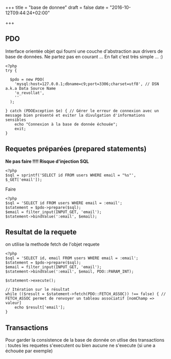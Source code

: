 +++
title = "base de donnee"
draft = false
date = "2016-10-12T09:44:24+02:00"

+++

## PDO

Interface orientée objet qui fourni une couche d'abstraction aux drivers de base de données.
Ne partez pas en courant ... En fait c'est très simple ... :)

```
<?php
try {

  $pdo = new PDO(
    'mysql:host=127.0.0.1;dbname=c9;port=3306;charset=utf8', // DSN a.k.a Data Source Name
    'o_revollat',
    ''
  );

} catch (PDOException $e) { // Gérer le erreur de connexion avec un message bien présenté et eviter la divulgation d'informations sensibles
    echo "Connexion à la base de donnée échouée";
    exit;
}
```

## Requetes préparées (prepared statements)

**Ne pas faire !!!! Risque d'injection SQL**

```
<?php
$sql = sprintf('SELECT id FROM users WHERE email = "%s"', $_GET['email']);
```

Faire

```
<?php
$sql = 'SELECT id FROM users WHERE email = :email';
$statement = $pdo->prepare($sql);
$email = filter_input(INPUT_GET, 'email');
$statement->bindValue(':email', $email);
```

## Resultat de la requete

on utilise la methode fetch de l'objet requete

```
<?php
$sql = 'SELECT id, email FROM users WHERE email = :email';
$statement = $pdo->prepare($sql);
$email = filter_input(INPUT_GET, 'email');
$statement->bindValue(':email', $email, PDO::PARAM_INT);

$statement->execute();

// Itération sur le résultat
while (($result = $statement->fetch(PDO::FETCH_ASSOC)) !== false) { // FETCH_ASSOC permet de renvoyer un tableau associatif [nomChamp => valeur]
    echo $result['email'];
}

```

## Transactions

Pour garder la consistence de la base de donnée on utlise des transactions : toutes les requetes s'executent ou bien aucune ne s'execute (si une a échouée par exemple)
